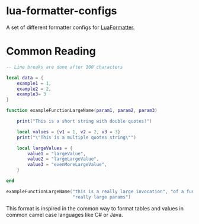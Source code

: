 # lua-formatter-configs

A set of different formatter configs for [LuaFormatter](https://github.com/Koihik/LuaFormatter).

# Common Reading

```lua
-- Line breaks are done after 100 characters

local data = {
    example1 = 1,
    example2 = 2,
    example3= 3
}

function exampleFunctionLargeName(param1, param2, param3)

    print("This is a short string with double quotes!")

    local values = {v1 = 1, v2 = 2, v3 = 3}
    print("\"This is a multiple quotes string\"")

    local largeValues = {
        value1 = "largeValue",
        value2 = "largeLargeValue",
        value3 = "evenMoreLargeValue",
    }

end

exampleFunctionLargeName("this is a really large invocation", "of a function with some",
                         "really large params")
```

This format is inspired in the common way to format tables and values in common camel case languages like C# or Java.
